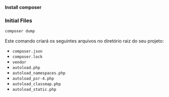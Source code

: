 #### Install composer 

### Initial Files

```php
composer dump
```
Este comando criará os seguintes arquivos no diretório raiz do seu projeto:

- `composer.json`
- `composer.lock`
- `vendor`
- `autoload.php`
- `autoload_namespaces.php`
- `autoload_psr-4.php`
- `autoload_classmap.php`
- `autoload_static.php`

